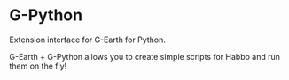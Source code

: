 # G-Python
 Extension interface for G-Earth for Python. 
 
 G-Earth + G-Python allows you to create simple scripts for Habbo and run them on the fly!
